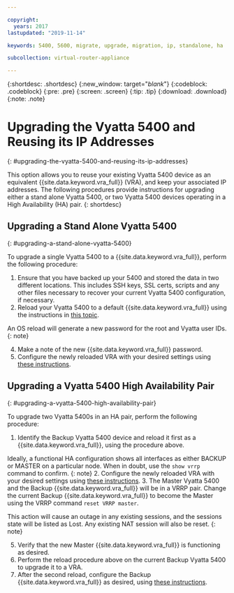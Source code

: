 ```yaml
---

copyright:
  years: 2017
lastupdated: "2019-11-14"

keywords: 5400, 5600, migrate, upgrade, migration, ip, standalone, ha

subcollection: virtual-router-appliance

---
```


{:shortdesc: .shortdesc}
{:new_window: target="_blank_"}
{:codeblock: .codeblock}
{:pre: .pre}
{:screen: .screen}
{:tip: .tip}
{:download: .download}
{:note: .note}

# Upgrading the Vyatta 5400 and Reusing its IP Addresses
{: #upgrading-the-vyatta-5400-and-reusing-its-ip-addresses}

This option allows you to reuse your existing Vyatta 5400 device as an equivalent {{site.data.keyword.vra_full}} (VRA), and keep your associated IP addresses. The following procedures provide instructions for upgrading either a stand alone Vyatta 5400, or two Vyatta 5400 devices operating in a High Availability (HA) pair.
{: shortdesc}

## Upgrading a Stand Alone Vyatta 5400
{: #upgrading-a-stand-alone-vyatta-5400}

To upgrade a single Vyatta 5400 to a {{site.data.keyword.vra_full}}, perform the following procedure:

1. Ensure that you have backed up your 5400 and stored the data in two different locations. This includes SSH keys, SSL certs, scripts and any other files necessary to recover your current Vyatta 5400 configuration, if necessary.
2. Reload your Vyatta 5400 to a default {{site.data.keyword.vra_full}} using the instructions in [this topic](/docs/infrastructure/virtual-router-appliance?topic=virtual-router-appliance-reloading-the-os).

  An OS reload will generate a new password for the root and Vyatta user IDs.
  {: note}

4. Make a note of the new {{site.data.keyword.vra_full}} password.
5. Configure the newly reloaded VRA with your desired settings using [these instructions](/docs/infrastructure/virtual-router-appliance?topic=virtual-router-appliance-accessing-and-configuring-the-ibm-virtual-router-appliance).

## Upgrading a Vyatta 5400 High Availability Pair
{: #upgrading-a-vyatta-5400-high-availability-pair}

To upgrade two Vyatta 5400s in an HA pair, perform the following procedure:

1. Identify the Backup Vyatta 5400 device and reload it first as a {{site.data.keyword.vra_full}}, using the procedure above.

  Ideally, a functional HA configuration shows all interfaces as either BACKUP or MASTER on a particular node. When in doubt, use the `show vrrp` command to confirm.
  {: note}
2. Configure the newly reloaded VRA with your desired settings using [these instructions](/docs/infrastructure/virtual-router-appliance?topic=virtual-router-appliance-accessing-and-configuring-the-ibm-virtual-router-appliance).
3. The Master Vyatta 5400 and the Backup {{site.data.keyword.vra_full}} will be in a VRRP pair. Change the current Backup {{site.data.keyword.vra_full}} to become the Master using the VRRP command `reset VRRP master`.

  This action will cause an outage in any existing sessions, and the sessions state will be listed as Lost. Any existing NAT session will also be reset.
  {: note}

5. Verify that the new Master {{site.data.keyword.vra_full}} is functioning as desired.
6. Perform the reload procedure above on the current Backup Vyatta 5400 to upgrade it to a VRA.
7. After the second reload, configure the Backup {{site.data.keyword.vra_full}} as desired, using [these instructions](/docs/infrastructure/virtual-router-appliance?topic=virtual-router-appliance-accessing-and-configuring-the-ibm-virtual-router-appliance).
